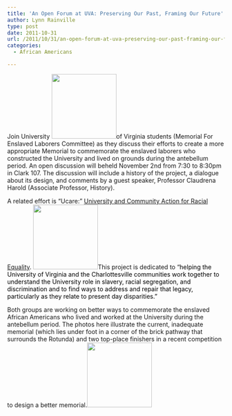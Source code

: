 ```yaml
---
title: 'An Open Forum at UVA: Preserving Our Past, Framing Our Future'
author: Lynn Rainville
type: post
date: 2011-10-31
url: /2011/10/31/an-open-forum-at-uva-preserving-our-past-framing-our-future/
categories:
  - African Americans

---
```

Join University [<img class="alignleft size-thumbnail wp-image-315" title="Memorial to Slavery at UVA (existing)" src="http://www.locohistory.org/blog/albemarle/wp-content/uploads/2011/10/uvaslavery_memorial-150x150.jpg" alt="" width="150" height="150" />][1]of Virginia students (Memorial For Enslaved Laborers Committee) as they discuss their efforts to create a more appropriate Memorial to commemorate the enslaved laborers who constructed the University and lived on grounds during the antebellum period. An open discussion will beheld November 2nd from 7:30 to 8:30pm in Clark 107. The discussion will include a history of the project, a dialogue about its design, and comments by a guest speaker, Professor Claudrena Harold (Associate Professor, History).

A related effort is &#8220;Ucare:&#8221; [University and Community Action for Racial Equality][2]. [<img class="aligncenter size-thumbnail wp-image-317" title="First Place Winner - memorial competition" src="http://www.locohistory.org/blog/albemarle/wp-content/uploads/2011/10/uvaslavery_firstplacememorial-150x150.jpg" alt="" width="150" height="150" />][3]This project is dedicated to &#8220;<span style="color: #000000;">helping the University of Virginia and the Charlottesville communities work together to understand the University role in slavery, racial segregation, and discrimination and to find ways to address and repair that legacy, particularly as they relate to present day disparities.&#8221;</span>

Both groups are working on better ways to commemorate the enslaved African Americans who lived and worked at the University during the antebellum period. The photos here illustrate the current, inadequate memorial (which lies under foot in a corner of the brick pathway that surrounds the Rotunda) and two top-place finishers in a recent competition to design a better memorial.[<img class="alignright size-thumbnail wp-image-318" title="Second Place Winner - Memorial Competition" src="http://www.locohistory.org/blog/albemarle/wp-content/uploads/2011/10/uvaslavery_secondplacememorial-150x150.jpg" alt="" width="150" height="150" />][4]

 [1]: http://www.locohistory.org/blog/albemarle/wp-content/uploads/2011/10/uvaslavery_memorial.jpg
 [2]: http://pages.shanti.virginia.edu/ucare/
 [3]: http://www.locohistory.org/blog/albemarle/wp-content/uploads/2011/10/uvaslavery_firstplacememorial.jpg
 [4]: http://www.locohistory.org/blog/albemarle/wp-content/uploads/2011/10/uvaslavery_secondplacememorial.jpg
